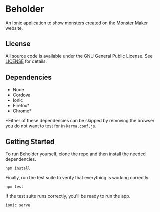 # Beholder

An Ionic application to show monsters created on the [Monster Maker](https://github.com/rjclaasen/monstermaker) website.

## License

All source code is available under the GNU General Public License. See [LICENSE](LICENSE) for details.

## Dependencies

* Node
* Cordova
* Ionic
* Firefox*
* Chrome*

*Either of these dependencies can be skipped by removing the browser you do not want to test for in `karma.conf.js`.

## Getting Started

To run Beholder yourself, clone the repo and then install the needed dependencies.
```
npm install
```
Finally, run the test suite to verify that everything is working correctly.
```
npm test
```
If the test suite runs correctly, you'll be ready to run the app.
```
ionic serve
```
